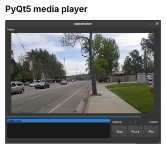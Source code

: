 
# PyQt5 media player

![alt text](https://github.com/martianvenusian/pyqt5_mediaplayer/blob/main/mediaplayer.png?raw=true)